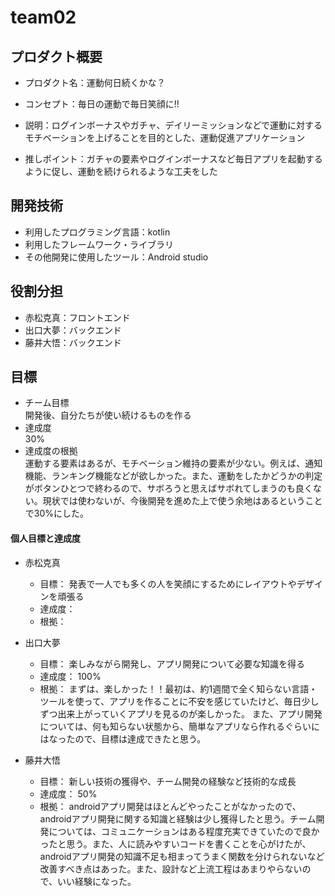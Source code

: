 # team02

## プロダクト概要
- プロダクト名：運動何日続くかな？

- コンセプト：毎日の運動で毎日笑顔に!!

- 説明：ログインボーナスやガチャ、デイリーミッションなどで運動に対するモチベーションを上げることを目的とした、運動促進アプリケーション

- 推しポイント：ガチャの要素やログインボーナスなど毎日アプリを起動するように促し、運動を続けられるような工夫をした

## 開発技術
- 利用したプログラミング言語：kotlin
- 利用したフレームワーク・ライブラリ
- その他開発に使用したツール：Android studio

## 役割分担
- 赤松克真：フロントエンド
- 出口大夢：バックエンド
- 藤井大悟：バックエンド

## 目標
- チーム目標  
開発後、自分たちが使い続けるものを作る  
- 達成度  
30%  
- 達成度の根拠  
運動する要素はあるが、モチベーション維持の要素が少ない。例えば、通知機能、ランキング機能などが欲しかった。また、運動をしたかどうかの判定がボタンひとつで終わるので、サボろうと思えばサボれてしまうのも良くない。現状では使わないが、今後開発を進めた上で使う余地はあるということで30%にした。  



#### 個人目標と達成度
- 赤松克真
  - 目標：  発表で一人でも多くの人を笑顔にするためにレイアウトやデザインを頑張る
  - 達成度： 
  - 根拠：  
  
- 出口大夢
  - 目標：  楽しみながら開発し、アプリ開発について必要な知識を得る
  - 達成度： 100%
  - 根拠： まずは、楽しかった！！最初は、約1週間で全く知らない言語・ツールを使って、アプリを作ることに不安を感じていたけど、毎日少しずつ出来上がっていくアプリを見るのが楽しかった。
また、アプリ開発については、何も知らない状態から、簡単なアプリなら作れるぐらいにはなったので、目標は達成できたと思う。 
  
- 藤井大悟
  - 目標：  新しい技術の獲得や、チーム開発の経験など技術的な成長
  - 達成度： 50%
  - 根拠：  androidアプリ開発はほとんどやったことがなかったので、androidアプリ開発に関する知識と経験は少し獲得したと思う。チーム開発については、コミュニケーションはある程度充実できていたので良かったと思う。また、人に読みやすいコードを書くことを心がけたが、androidアプリ開発の知識不足も相まってうまく関数を分けられないなど改善すべき点はあった。また、設計など上流工程はあまりやらないので、いい経験になった。

